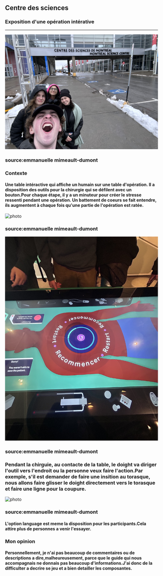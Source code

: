 <h2>Centre des sciences</h2>
<h3>Exposition d'une opération intérative</h3>
<hr>

![photo](medias/accueil.png)

<h3>source:emmanuelle mimeault-dumont</h3>


<h3>Contexte</h3>
<h4>Une table intéractive qui affiche un humain sur une table d'opération. Il a disposition des outils pour la chirurgie qui se défilent avec un bouton.Pour chaque étape, il y a un minuteur pour créer le stresse ressenti pendant une opération. Un battement de coeurs se fait entendre, ils augmentent à chaque fois qu'une partie de l'opération est ratée.</h4>

![photo](medias/coeur.png)

<h3>source:emmanuelle mimeault-dumont</h3>

![photo](medias/table_operation.png)

<h3>source:emmanuelle mimeault-dumont</h3>

<h3>Pendant la chirguie, au contacte de la table, le doight va diriger l'outil vers l'endroit ou la personne veux faire l'action.Par exemple, s'il est demander de faire une insition au torasque, nous allons faire glisser le doight directement vers le torasque et faire une ligne pour la coupure.</h3>

![photo](medias/ineractif.png)

<h3>source:emmanuelle mimeault-dumont</h3>

<h4>L'option language est meme la disposition pour les participants.Cela attire plus de personnes a venir l'essayer.</h4>

<h3>Mon opinion</h3>
<h4>Personnellement, je n'ai pas beaucoup de commentaires ou de descriptions a dire,malheureusement, parce que le guide qui nous accompagnais ne donnais pas beaucoup d'informations.J'ai donc de la difficulter a decrire se jeu et a bien detailler les composantes.</h4>









